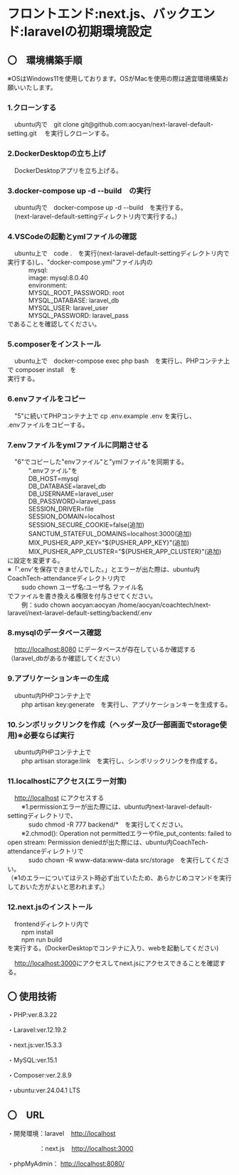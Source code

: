 <h1>フロントエンド:next.js、バックエンド:laravelの初期環境設定</h1>
<h2>〇　環境構築手順</h2>
<p>※OSはWindows11を使用しております。OSがMacを使用の際は適宜環境構築お願いいたします。</p>
<h3>1.クローンする</h3>
<p>&nbsp;&nbsp;&nbsp;&nbsp;ubuntu内で　git clone git@github.com:aocyan/next-laravel-default-setting.git　
を実行しクローンする。</p>
<h3>2.DockerDesktopの立ち上げ</h3>
<p>&nbsp;&nbsp;&nbsp;&nbsp;DockerDesktopアプリを立ち上げる。</p>
<h3>3.docker-compose up -d --build　の実行</h3>
<p>&nbsp;&nbsp;&nbsp;&nbsp;ubuntu内で　docker-compose up -d --build　を実行する。<br>
   &nbsp;&nbsp;&nbsp;&nbsp;(next-laravel-default-settingディレクトリ内で実行する。)</p>
<h3>4.VSCodeの起動とymlファイルの確認</h3>
<p>&nbsp;&nbsp;&nbsp;&nbsp;ubuntu上で　code .　を実行(next-laravel-default-settingディレクトリ内で実行する)し、"docker-compose.yml"ファイル内の<br>
   &nbsp;&nbsp;&nbsp;&nbsp;&nbsp;&nbsp;&nbsp;&nbsp;&nbsp;&nbsp;&nbsp;&nbsp;mysql:<br>
   &nbsp;&nbsp;&nbsp;&nbsp;&nbsp;&nbsp;&nbsp;&nbsp;&nbsp;&nbsp;&nbsp;&nbsp;image: mysql:8.0.40<br>
   &nbsp;&nbsp;&nbsp;&nbsp;&nbsp;&nbsp;&nbsp;&nbsp;&nbsp;&nbsp;&nbsp;&nbsp;environment:<br>
   &nbsp;&nbsp;&nbsp;&nbsp;&nbsp;&nbsp;&nbsp;&nbsp;&nbsp;&nbsp;&nbsp;&nbsp;MYSQL_ROOT_PASSWORD: root<br>
   &nbsp;&nbsp;&nbsp;&nbsp;&nbsp;&nbsp;&nbsp;&nbsp;&nbsp;&nbsp;&nbsp;&nbsp;MYSQL_DATABASE: laravel_db<br>
   &nbsp;&nbsp;&nbsp;&nbsp;&nbsp;&nbsp;&nbsp;&nbsp;&nbsp;&nbsp;&nbsp;&nbsp;MYSQL_USER: laravel_user<br>
   &nbsp;&nbsp;&nbsp;&nbsp;&nbsp;&nbsp;&nbsp;&nbsp;&nbsp;&nbsp;&nbsp;&nbsp;MYSQL_PASSWORD: laravel_pass<br>
   であることを確認してください。</p>
<h3>5.composerをインストール</h3>
<p>&nbsp;&nbsp;&nbsp;&nbsp;ubuntu上で　docker-compose exec php bash　を実行し、PHPコンテナ上で composer install　を<br>
実行する。</p>
<h3>6.envファイルをコピー</h3>
<p>&nbsp;&nbsp;&nbsp;&nbsp;"5"に続いてPHPコンテナ上で cp .env.example .env を実行し、<br>
.envファイルをコピーする。</p>
<h3>7.envファイルをymlファイルに同期させる</h3>
<p>&nbsp;&nbsp;&nbsp;&nbsp;"6"でコピーした"envファイル"と"ymlファイル"を同期する。<br>
   &nbsp;&nbsp;&nbsp;&nbsp;&nbsp;&nbsp;&nbsp;&nbsp;&nbsp;&nbsp;&nbsp;&nbsp;".envファイル"を<br>
   &nbsp;&nbsp;&nbsp;&nbsp;&nbsp;&nbsp;&nbsp;&nbsp;&nbsp;&nbsp;&nbsp;&nbsp;DB_HOST=mysql<br>
   &nbsp;&nbsp;&nbsp;&nbsp;&nbsp;&nbsp;&nbsp;&nbsp;&nbsp;&nbsp;&nbsp;&nbsp;DB_DATABASE=laravel_db<br>
   &nbsp;&nbsp;&nbsp;&nbsp;&nbsp;&nbsp;&nbsp;&nbsp;&nbsp;&nbsp;&nbsp;&nbsp;DB_USERNAME=laravel_user<br>
   &nbsp;&nbsp;&nbsp;&nbsp;&nbsp;&nbsp;&nbsp;&nbsp;&nbsp;&nbsp;&nbsp;&nbsp;DB_PASSWORD=laravel_pass<br>
   &nbsp;&nbsp;&nbsp;&nbsp;&nbsp;&nbsp;&nbsp;&nbsp;&nbsp;&nbsp;&nbsp;&nbsp;SESSION_DRIVER=file<br>
   &nbsp;&nbsp;&nbsp;&nbsp;&nbsp;&nbsp;&nbsp;&nbsp;&nbsp;&nbsp;&nbsp;&nbsp;SESSION_DOMAIN=localhost<br>
   &nbsp;&nbsp;&nbsp;&nbsp;&nbsp;&nbsp;&nbsp;&nbsp;&nbsp;&nbsp;&nbsp;&nbsp;SESSION_SECURE_COOKIE=false(追加)<br>
   &nbsp;&nbsp;&nbsp;&nbsp;&nbsp;&nbsp;&nbsp;&nbsp;&nbsp;&nbsp;&nbsp;&nbsp;SANCTUM_STATEFUL_DOMAINS=localhost:3000(追加)<br>
   &nbsp;&nbsp;&nbsp;&nbsp;&nbsp;&nbsp;&nbsp;&nbsp;&nbsp;&nbsp;&nbsp;&nbsp;MIX_PUSHER_APP_KEY="${PUSHER_APP_KEY}"(追加)<br>
   &nbsp;&nbsp;&nbsp;&nbsp;&nbsp;&nbsp;&nbsp;&nbsp;&nbsp;&nbsp;&nbsp;&nbsp;MIX_PUSHER_APP_CLUSTER="${PUSHER_APP_CLUSTER}"(追加)<br>   
に設定を変更する。<br>
※「'.env'を保存できませんでした。」とエラーが出た際は、ubuntu内CoachTech-attendanceディレクトリ内で<br>
  &nbsp;&nbsp;&nbsp;&nbsp;&nbsp;&nbsp;&nbsp;&nbsp;sudo chown ユーザ名:ユーザ名 ファイル名<br>
  でファイルを書き換える権限を付与させてください。<br>
  &nbsp;&nbsp;&nbsp;&nbsp;&nbsp;&nbsp;&nbsp;&nbsp;例：sudo chown aocyan:aocyan /home/aocyan/coachtech/next-laravel/next-laravel-default-setting/backend/.env</p>
  <h3>8.mysqlのデータベース確認</h3>
<p>&nbsp;&nbsp;&nbsp;&nbsp;<a href="http://localhost:8080/">http://localhost:8080</a> にデータベースが存在しているか確認する（laravel_dbがあるか確認してください）</p>
<h3>9.アプリケーションキーの生成</h3>
<p>&nbsp;&nbsp;&nbsp;&nbsp;ubuntu内PHPコンテナ上で<br>
   &nbsp;&nbsp;&nbsp;&nbsp;&nbsp;&nbsp;&nbsp;&nbsp;php artisan key:generate　を実行し、アプリケーションキーを生成する。
<h3>10.シンボリックリンクを作成（ヘッダー及び一部画面でstorage使用)※必要ならば実行</h3>
<p>&nbsp;&nbsp;&nbsp;&nbsp;ubuntu内PHPコンテナ上で<br>
   &nbsp;&nbsp;&nbsp;&nbsp;&nbsp;&nbsp;&nbsp;&nbsp;php artisan storage:link　を実行し、シンボリックリンクを作成する。</p>
<h3>11.localhostにアクセス(エラー対策)</h3>
<p>&nbsp;&nbsp;&nbsp;&nbsp;<a href="http://localhost">http://localhost</a> にアクセスする<br>
   &nbsp;&nbsp;&nbsp;&nbsp;&nbsp;&nbsp;&nbsp;&nbsp;※1.permissionエラーが出た際には、ubuntu内next-laravel-default-settingディレクトリで、<br>
   &nbsp;&nbsp;&nbsp;&nbsp;&nbsp;&nbsp;&nbsp;&nbsp;&nbsp;&nbsp;&nbsp;&nbsp;sudo chmod -R 777 backend/*　を実行してください。<br>
   &nbsp;&nbsp;&nbsp;&nbsp;&nbsp;&nbsp;&nbsp;&nbsp;※2.chmod(): Operation not permittedエラーやfile_put_contents: failed to open stream: Permission deniedが出た際には、ubuntu内CoachTech-attendanceディレクトリで<br>
   &nbsp;&nbsp;&nbsp;&nbsp;&nbsp;&nbsp;&nbsp;&nbsp;&nbsp;&nbsp;&nbsp;&nbsp;sudo chown -R www-data:www-data src/storage　を実行してください。<br>
   （※1のエラーについてはテスト時必ず出ていたため、あらかじめコマンドを実行しておいた方がよいと思われます。）</p>
<h3>12.next.jsのインストール</h3>
<p>&nbsp;&nbsp;&nbsp;&nbsp;frontendディレクトリ内で<br>
&nbsp;&nbsp;&nbsp;&nbsp;&nbsp;&nbsp;&nbsp;&nbsp;npm install<br>
&nbsp;&nbsp;&nbsp;&nbsp;&nbsp;&nbsp;&nbsp;&nbsp;npm run build<br>
を実行する。(DockerDesktopでコンテナに入り、webを起動してください)</p>
<p>&nbsp;&nbsp;&nbsp;&nbsp;<a href="http://localhost:3000">http://localhost:3000</a>にアクセスしてnext.jsにアクセスできることを確認する。</p>
<h2>〇  使用技術</h2>
<p>・PHP:ver.8.3.22</p>
<p>・Laravel:ver.12.19.2</p>
<p> ・next.js:ver.15.3.3</p>
<p>・MySQL:ver.15.1</p>
<p>・Composer:ver.2.8.9</p>
<p>・ubuntu:ver.24.04.1 LTS</p>
<h2>〇　URL</h2>
<p>・開発環境：laravel&nbsp;&nbsp;&nbsp;&nbsp;<a href="http://localhost">http://localhost</a></p>
<p>&nbsp;&nbsp;&nbsp;&nbsp;&nbsp;&nbsp;&nbsp;&nbsp;&nbsp;&nbsp;&nbsp;&nbsp;&nbsp;&nbsp;&nbsp;&nbsp;&nbsp;
            ：next.js&nbsp;&nbsp;&nbsp;&nbsp;<a href="http://localhost:3000">http://localhost:3000</a></p>
<p>・phpMyAdmin： <a href="http://localhost:8080/">http://localhost:8080/</a></p>
